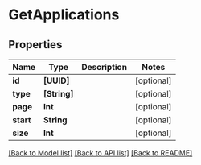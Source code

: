 # GetApplications

## Properties
Name | Type | Description | Notes
------------ | ------------- | ------------- | -------------
**id** | **[UUID]** |  | [optional] 
**type** | **[String]** |  | [optional] 
**page** | **Int** |  | [optional] 
**start** | **String** |  | [optional] 
**size** | **Int** |  | [optional] 

[[Back to Model list]](../README.md#documentation-for-models) [[Back to API list]](../README.md#documentation-for-api-endpoints) [[Back to README]](../README.md)


